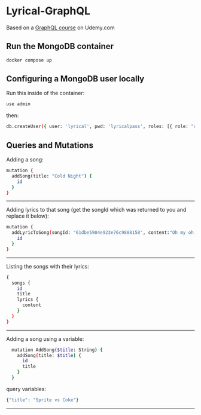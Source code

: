 # Lyrical-GraphQL

Based on a [GraphQL course](https://www.udemy.com/course/graphql-with-react-course) on Udemy.com

## Run the MongoDB container

```bash
docker compose up
```

## Configuring a MongoDB user locally

Run this inside of the container:

```bash
use admin
```

then:

```bash
db.createUser({ user: 'lyrical', pwd: 'lyricalpass', roles: [{ role: "userAdminAnyDatabase", db: "admin" }, { role: "readWriteAnyDatabase", db: "admin" }] });
```

## Queries and Mutations

Adding a song:

```bash
mutation {
  addSong(title: "Cold Night") {
    id
  }  
}
```

___

Adding lyrics to that song (get the songId which was returned to you and replace it below):

```bash
mutation {
  addLyricToSong(songId: "61dbe5904e923e76c9888158", content:"Oh my oh my it's a cold night") {
    id
  }  
}
```

___

Listing the songs with their lyrics:

```bash
{
  songs {
    id
    title
    lyrics {
      content
    }
  }
}
```

___

Adding a song using a variable:

```bash
  mutation AddSong($title: String) {
    addSong(title: $title) {
      id
      title
    }
  }
```

query variables:

```bash
{"title": "Sprite vs Coke"}
```

___
